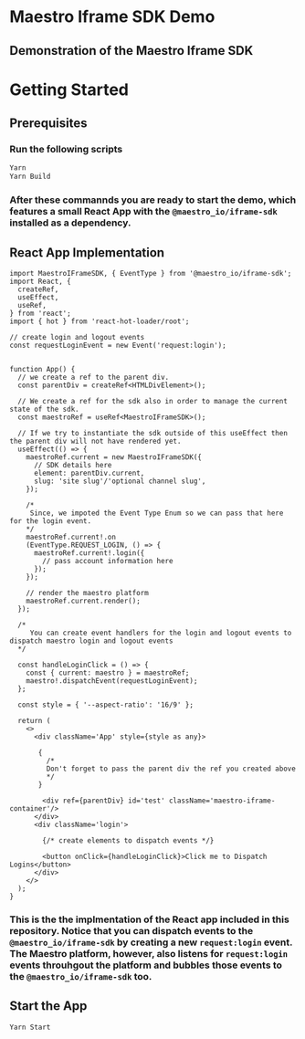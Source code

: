 # Maestro Iframe SDK Demo
## Demonstration of the Maestro Iframe SDK 

# Getting Started

## Prerequisites
### Run the following scripts 
```javascript 
Yarn 
Yarn Build
``` 
### After these commannds you are ready to start the demo, which features a small React App with the `@maestro_io/iframe-sdk` installed as a dependency. 

## React App Implementation

```tsx
import MaestroIFrameSDK, { EventType } from '@maestro_io/iframe-sdk';
import React, {
  createRef,
  useEffect,
  useRef,
} from 'react';
import { hot } from 'react-hot-loader/root';

// create login and logout events
const requestLoginEvent = new Event('request:login');


function App() {
  // we create a ref to the parent div. 
  const parentDiv = createRef<HTMLDivElement>();

  // We create a ref for the sdk also in order to manage the current state of the sdk. 
  const maestroRef = useRef<MaestroIFrameSDK>();

  // If we try to instantiate the sdk outside of this useEffect then the parent div will not have rendered yet.
  useEffect(() => {
    maestroRef.current = new MaestroIFrameSDK({
      // SDK details here
      element: parentDiv.current,
      slug: 'site slug'/'optional channel slug',
    });

    /* 
     Since, we impoted the Event Type Enum so we can pass that here for the login event. 
    */
    maestroRef.current!.on
    (EventType.REQUEST_LOGIN, () => {
      maestroRef.current!.login({
        // pass account information here
      });
    });

    // render the maestro platform
    maestroRef.current.render();
  });

  /* 
     You can create event handlers for the login and logout events to dispatch maestro login and logout events
  */

  const handleLoginClick = () => {
    const { current: maestro } = maestroRef;
    maestro!.dispatchEvent(requestLoginEvent);
  };

  const style = { '--aspect-ratio': '16/9' };

  return (
    <>
      <div className='App' style={style as any}>

       {
         /* 
         Don't forget to pass the parent div the ref you created above 
         */
       }

        <div ref={parentDiv} id='test' className='maestro-iframe-container'/>
      </div>
      <div className='login'>

        {/* create elements to dispatch events */}

        <button onClick={handleLoginClick}>Click me to Dispatch Logins</button>
      </div>
    </>
  );
}
```
### This is the the implmentation of the React app included in this repository. Notice that you can dispatch events to the `@maestro_io/iframe-sdk` by creating a new `request:login` event. The Maestro platform, however, also listens for `request:login` events throuhgout the platform and bubbles those events to the `@maestro_io/iframe-sdk` too. 

## Start the App
```javascript 
Yarn Start
``` 
